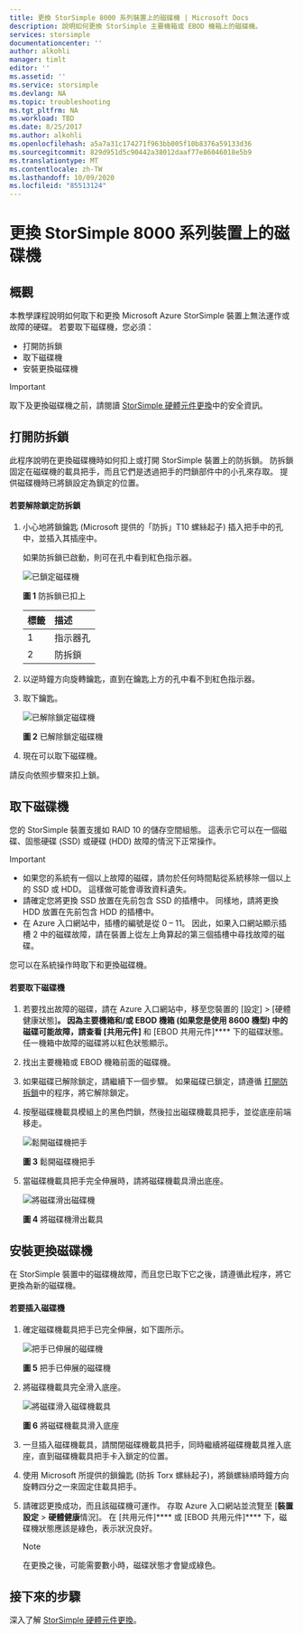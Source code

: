 ```yaml
---
title: 更換 StorSimple 8000 系列裝置上的磁碟機 | Microsoft Docs
description: 說明如何更換 StorSimple 主要機箱或 EBOD 機箱上的磁碟機。
services: storsimple
documentationcenter: ''
author: alkohli
manager: timlt
editor: ''
ms.assetid: ''
ms.service: storsimple
ms.devlang: NA
ms.topic: troubleshooting
ms.tgt_pltfrm: NA
ms.workload: TBD
ms.date: 8/25/2017
ms.author: alkohli
ms.openlocfilehash: a5a7a31c174271f963bb005f10b8376a59133d36
ms.sourcegitcommit: 829d951d5c90442a38012daaf77e86046018e5b9
ms.translationtype: MT
ms.contentlocale: zh-TW
ms.lasthandoff: 10/09/2020
ms.locfileid: "85513124"
---
```

# <a name="replace-a-disk-drive-on-your-storsimple-8000-series-device"></a>更換 StorSimple 8000 系列裝置上的磁碟機

## <a name="overview"></a>概觀
本教學課程說明如何取下和更換 Microsoft Azure StorSimple 裝置上無法運作或故障的硬碟。 若要取下磁碟機，您必須：

* 打開防拆鎖
* 取下磁碟機
* 安裝更換磁碟機

> [!IMPORTANT]
> 取下及更換磁碟機之前，請閱讀 [StorSimple 硬體元件更換](storsimple-8000-hardware-component-replacement.md)中的安全資訊。
 

## <a name="disengage-the-antitamper-lock"></a>打開防拆鎖
此程序說明在更換磁碟機時如何扣上或打開 StorSimple 裝置上的防拆鎖。 防拆鎖固定在磁碟機的載具把手，而且它們是透過把手的閂鎖部件中的小孔來存取。 提供磁碟機時已將鎖設定為鎖定的位置。

#### <a name="to-unlock-the-antitamper-lock"></a>若要解除鎖定防拆鎖
1. 小心地將鎖鑰匙 (Microsoft 提供的「防拆」T10 螺絲起子) 插入把手中的孔中，並插入其插座中。 
   
   如果防拆鎖已啟動，則可在孔中看到紅色指示器。
  
    ![已鎖定磁碟機](./media/storsimple-disk-drive-replacement/IC741056.png)
   
    **圖 1** 防拆鎖已扣上
   
   | 標籤 | 描述 |
   |:--- |:--- |
   | 1 |指示器孔 |
   | 2 |防拆鎖 |
2. 以逆時鐘方向旋轉鑰匙，直到在鑰匙上方的孔中看不到紅色指示器。
3. 取下鑰匙。
   
    ![ 已解除鎖定磁碟機](./media/storsimple-disk-drive-replacement/IC741057.png)
   
    **圖 2** 已解除鎖定磁碟機
4. 現在可以取下磁碟機。

請反向依照步驟來扣上鎖。

## <a name="remove-the-disk-drive"></a>取下磁碟機
您的 StorSimple 裝置支援如 RAID 10 的儲存空間組態。 這表示它可以在一個磁碟、固態硬碟 (SSD) 或硬碟 (HDD) 故障的情況下正常操作。

> [!IMPORTANT]
> * 如果您的系統有一個以上故障的磁碟，請勿於任何時間點從系統移除一個以上的 SSD 或 HDD。 這樣做可能會導致資料遺失。
> * 請確定您將更換 SSD 放置在先前包含 SSD 的插槽中。 同樣地，請將更換 HDD 放置在先前包含 HDD 的插槽中。
> * 在 Azure 入口網站中，插槽的編號是從 0 – 11。 因此，如果入口網站顯示插槽 2 中的磁碟故障，請在裝置上從左上角算起的第三個插槽中尋找故障的磁碟。
> 
> 

您可以在系統操作時取下和更換磁碟機。

#### <a name="to-remove-a-drive"></a>若要取下磁碟機
1. 若要找出故障的磁碟，請在 Azure 入口網站中，移至您裝置的 [設定] > [硬體健康狀態]****。 因為主要機箱和/或 EBOD 機箱 (如果您是使用 8600 機型) 中的磁碟可能故障，請查看 [共用元件]**** 和 [EBOD 共用元件]**** 下的磁碟狀態。 任一機箱中故障的磁碟將以紅色狀態顯示。
2. 找出主要機箱或 EBOD 機箱前面的磁碟機。 
3. 如果磁碟已解除鎖定，請繼續下一個步驟。 如果磁碟已鎖定，請遵循 [打開防拆鎖](#disengage-the-antitamper-lock)中的程序，將它解除鎖定。
4. 按壓磁碟機載具模組上的黑色閂鎖，然後拉出磁碟機載具把手，並從底座前端移走。
   
    ![鬆開磁碟機把手](./media/storsimple-disk-drive-replacement/IC741051.png)
   
    **圖 3** 鬆開磁碟機把手
5. 當磁碟機載具把手完全伸展時，請將磁碟機載具滑出底座。 
   
    ![將磁碟滑出磁碟機](./media/storsimple-disk-drive-replacement/IC741052.png)
   
    **圖 4** 將磁碟機滑出載具

## <a name="install-the-replacement-disk-drive"></a>安裝更換磁碟機
在 StorSimple 裝置中的磁碟機故障，而且您已取下它之後，請遵循此程序，將它更換為新的磁碟機。

#### <a name="to-insert-a-drive"></a>若要插入磁碟機
1. 確定磁碟機載具把手已完全伸展，如下圖所示。
   
    ![把手已伸展的磁碟機](./media/storsimple-disk-drive-replacement/IC741044.png)
   
    **圖 5** 把手已伸展的磁碟機
2. 將磁碟機載具完全滑入底座。
   
    ![將磁碟滑入磁碟機載具](./media/storsimple-disk-drive-replacement/IC741045.png)
   
    **圖 6** 將磁碟機載具滑入底座
3. 一旦插入磁碟機載具，請關閉磁碟機載具把手，同時繼續將磁碟機載具推入底座，直到磁碟機載具把手卡入鎖定的位置。
4. 使用 Microsoft 所提供的鎖鑰匙 (防拆 Torx 螺絲起子)，將鎖螺絲順時鐘方向旋轉四分之一來固定住載具把手。
5. 請確認更換成功，而且該磁碟機可運作。 存取 Azure 入口網站並流覽至 [**裝置設定**  >  **硬體健康**情況]。 在 [共用元件]**** 或 [EBOD 共用元件]**** 下，磁碟機狀態應該是綠色，表示狀況良好。

   
   > [!NOTE]
   > 在更換之後，可能需要數小時，磁碟狀態才會變成綠色。
  
## <a name="next-steps"></a>接下來的步驟
深入了解 [StorSimple 硬體元件更換](storsimple-8000-hardware-component-replacement.md)。

